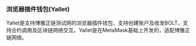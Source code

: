 ### 浏览器插件钱包(Yallet)

Yallet是支持博雅正链测试网的浏览器插件钱包，支持创建账户及收发BOLT，支持合约调用及区块链网络交互。Yallet是在MetaMask基础上开发的，适配博雅正链网络。
